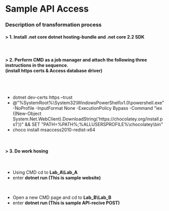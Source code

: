 # Sample API Access

<h3>Description of transformation process</h3>
<h4>> 1.  Install .net core dotnet hosting-bundle and .net core 2.2 SDK</h4><br>
<h4>> 2.  Perform CMD as a job manager and attach the following three instructions in the sequence.<br> (install https certs & Access database driver)</h4><br><br>
<ul>
<li>dotnet dev-certs https –trust</li>
<li>@"%SystemRoot%\System32\WindowsPowerShell\v1.0\powershell.exe" -NoProfile -InputFormat None -ExecutionPolicy Bypass -Command "iex ((New-Object System.Net.WebClient).DownloadString('https://chocolatey.org/install.ps1'))" && SET "PATH=%PATH%;%ALLUSERSPROFILE%\chocolatey\bin"</li>
<li>choco install msaccess2010-redist-x64</li></ul><br>

<h4>> 3.  Do work hosing</h4><br>
<ul>
<li>Using CMD cd to <b>Lab_A\Lab_A</b></li>
<li>enter <b>dotnet run (This is sample website)</b></li>
</ul><br>
<ul>
<li>Open a new CMD page and cd to <b>Lab_B\Lab_B</b></li>
<li>enter <b>dotnet run (This is sample API-recive POST)</b></li>
</ul><br>
